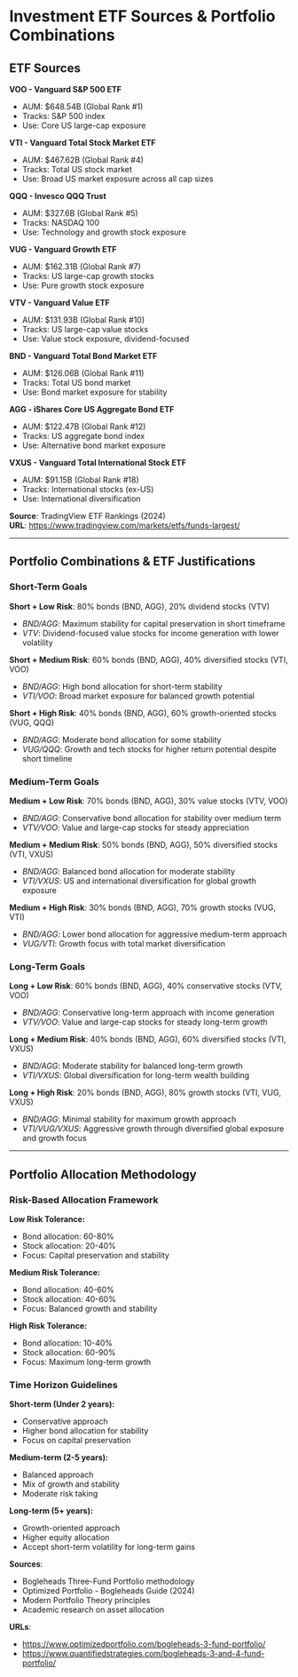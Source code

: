 # Investment ETF Sources & Portfolio Combinations

## **ETF Sources**

**VOO - Vanguard S&P 500 ETF**
- AUM: $648.54B (Global Rank #1)
- Tracks: S&P 500 index
- Use: Core US large-cap exposure

**VTI - Vanguard Total Stock Market ETF**
- AUM: $467.62B (Global Rank #4)
- Tracks: Total US stock market
- Use: Broad US market exposure across all cap sizes

**QQQ - Invesco QQQ Trust**
- AUM: $327.6B (Global Rank #5)
- Tracks: NASDAQ 100
- Use: Technology and growth stock exposure

**VUG - Vanguard Growth ETF**
- AUM: $162.31B (Global Rank #7)
- Tracks: US large-cap growth stocks
- Use: Pure growth stock exposure

**VTV - Vanguard Value ETF**
- AUM: $131.93B (Global Rank #10)
- Tracks: US large-cap value stocks
- Use: Value stock exposure, dividend-focused

**BND - Vanguard Total Bond Market ETF**
- AUM: $126.06B (Global Rank #11)
- Tracks: Total US bond market
- Use: Bond market exposure for stability

**AGG - iShares Core US Aggregate Bond ETF**
- AUM: $122.47B (Global Rank #12)
- Tracks: US aggregate bond index
- Use: Alternative bond market exposure

**VXUS - Vanguard Total International Stock ETF**
- AUM: $91.15B (Global Rank #18)
- Tracks: International stocks (ex-US)
- Use: International diversification

**Source**: TradingView ETF Rankings (2024)  
**URL**: https://www.tradingview.com/markets/etfs/funds-largest/

---

## **Portfolio Combinations & ETF Justifications**

### **Short-Term Goals**

**Short + Low Risk**: 80% bonds (BND, AGG), 20% dividend stocks (VTV)
- *BND/AGG*: Maximum stability for capital preservation in short timeframe
- *VTV*: Dividend-focused value stocks for income generation with lower volatility

**Short + Medium Risk**: 60% bonds (BND, AGG), 40% diversified stocks (VTI, VOO)
- *BND/AGG*: High bond allocation for short-term stability
- *VTI/VOO*: Broad market exposure for balanced growth potential

**Short + High Risk**: 40% bonds (BND, AGG), 60% growth-oriented stocks (VUG, QQQ)
- *BND/AGG*: Moderate bond allocation for some stability
- *VUG/QQQ*: Growth and tech stocks for higher return potential despite short timeline

### **Medium-Term Goals**

**Medium + Low Risk**: 70% bonds (BND, AGG), 30% value stocks (VTV, VOO)
- *BND/AGG*: Conservative bond allocation for stability over medium term
- *VTV/VOO*: Value and large-cap stocks for steady appreciation

**Medium + Medium Risk**: 50% bonds (BND, AGG), 50% diversified stocks (VTI, VXUS)
- *BND/AGG*: Balanced bond allocation for moderate stability
- *VTI/VXUS*: US and international diversification for global growth exposure

**Medium + High Risk**: 30% bonds (BND, AGG), 70% growth stocks (VUG, VTI)
- *BND/AGG*: Lower bond allocation for aggressive medium-term approach
- *VUG/VTI*: Growth focus with total market diversification

### **Long-Term Goals**

**Long + Low Risk**: 60% bonds (BND, AGG), 40% conservative stocks (VTV, VOO)
- *BND/AGG*: Conservative long-term approach with income generation
- *VTV/VOO*: Value and large-cap stocks for steady long-term growth

**Long + Medium Risk**: 40% bonds (BND, AGG), 60% diversified stocks (VTI, VXUS)
- *BND/AGG*: Moderate stability for balanced long-term growth
- *VTI/VXUS*: Global diversification for long-term wealth building

**Long + High Risk**: 20% bonds (BND, AGG), 80% growth stocks (VTI, VUG, VXUS)
- *BND/AGG*: Minimal stability for maximum growth approach
- *VTI/VUG/VXUS*: Aggressive growth through diversified global exposure and growth focus

---

## **Portfolio Allocation Methodology**

### **Risk-Based Allocation Framework**

**Low Risk Tolerance:**
- Bond allocation: 60-80%
- Stock allocation: 20-40%
- Focus: Capital preservation and stability

**Medium Risk Tolerance:**
- Bond allocation: 40-60%
- Stock allocation: 40-60%
- Focus: Balanced growth and stability

**High Risk Tolerance:**
- Bond allocation: 10-40%
- Stock allocation: 60-90%
- Focus: Maximum long-term growth

### **Time Horizon Guidelines**

**Short-term (Under 2 years):**
- Conservative approach
- Higher bond allocation for stability
- Focus on capital preservation

**Medium-term (2-5 years):**
- Balanced approach
- Mix of growth and stability
- Moderate risk taking

**Long-term (5+ years):**
- Growth-oriented approach
- Higher equity allocation
- Accept short-term volatility for long-term gains

**Sources**: 
- Bogleheads Three-Fund Portfolio methodology
- Optimized Portfolio - Bogleheads Guide (2024)
- Modern Portfolio Theory principles
- Academic research on asset allocation

**URLs**:
- https://www.optimizedportfolio.com/bogleheads-3-fund-portfolio/
- https://www.quantifiedstrategies.com/bogleheads-3-and-4-fund-portfolio/